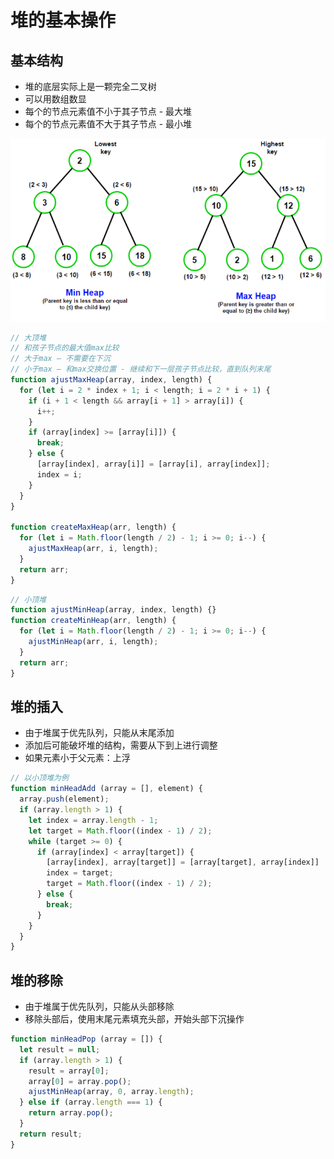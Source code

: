 # 堆的基本操作

## 基本结构

- 堆的底层实际上是一颗完全二叉树
- 可以用数组数显
- 每个的节点元素值不小于其子节点 - 最大堆
- 每个的节点元素值不大于其子节点 - 最小堆

![heap_base_cons](./image/heap2.png)

```js
// 大顶堆
// 和孩子节点的最大值max比较
// 大于max — 不需要在下沉
// 小于max — 和max交换位置 - 继续和下一层孩子节点比较，直到队列末尾
function ajustMaxHeap(array, index, length) {
  for (let i = 2 * index + 1; i < length; i = 2 * i + 1) {
    if (i + 1 < length && array[i + 1] > array[i]) {
      i++;
    }
    if (array[index] >= [array[i]]) {
      break;
    } else {
      [array[index], array[i]] = [array[i], array[index]];
      index = i;
    }
  }
}

function createMaxHeap(arr, length) {
  for (let i = Math.floor(length / 2) - 1; i >= 0; i--) {
    ajustMaxHeap(arr, i, length);
  }
  return arr;
}
```

```js
// 小顶堆
function ajustMinHeap(array, index, length) {}
function createMinHeap(arr, length) {
  for (let i = Math.floor(length / 2) - 1; i >= 0; i--) {
    ajustMinHeap(arr, i, length);
  }
  return arr;
}
```

## 堆的插入

- 由于堆属于优先队列，只能从末尾添加
- 添加后可能破坏堆的结构，需要从下到上进行调整
- 如果元素小于父元素：上浮

```js
// 以小顶堆为例
function minHeadAdd (array = [], element) {
  array.push(element);
  if (array.length > 1) {
    let index = array.length - 1;
    let target = Math.floor((index - 1) / 2);
    while (target >= 0) {
      if (array[index] < array[target]) {
        [array[index], array[target]] = [array[target], array[index]]
        index = target;
        target = Math.floor((index - 1) / 2);
      } else {
        break;
      }
    }
  }
}
```

## 堆的移除

- 由于堆属于优先队列，只能从头部移除
- 移除头部后，使用末尾元素填充头部，开始头部下沉操作

```js
function minHeadPop (array = []) {
  let result = null;
  if (array.length > 1) {
    result = array[0];
    array[0] = array.pop();
    ajustMinHeap(array, 0, array.length);
  } else if (array.length === 1) {
    return array.pop();
  }
  return result;
}
```
